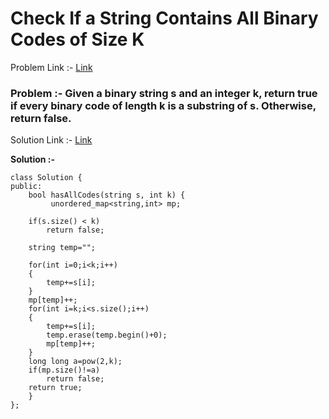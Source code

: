 # Check If a String Contains All Binary Codes of Size K

Problem Link :- [Link](https://leetcode.com/problems/check-if-a-string-contains-all-binary-codes-of-size-k/description/)

<h3>
Problem :- Given a binary string s and an integer k, return true if every binary code of length k is a substring of s. Otherwise, return false.
</h3>

Solution Link :- [Link](https://leetcode.com/problems/check-if-a-string-contains-all-binary-codes-of-size-k/submissions/879317225/)

**Solution :-**
```
class Solution {
public:
    bool hasAllCodes(string s, int k) {
         unordered_map<string,int> mp; 
    
    if(s.size() < k)
        return false;
    
    string temp="";
    
    for(int i=0;i<k;i++)
    {
        temp+=s[i];
    }
    mp[temp]++;
    for(int i=k;i<s.size();i++)
    {
        temp+=s[i];    
        temp.erase(temp.begin()+0); 
        mp[temp]++;   
    }
    long long a=pow(2,k);
    if(mp.size()!=a)
        return false;
    return true;
    }
};
```
